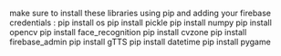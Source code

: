 make sure to install these libraries using pip and adding your firebase credentials :
pip install os
pip install pickle
pip install numpy 
pip install opencv
pip install face_recognition
pip install cvzone
pip install firebase_admin
pip install gTTS
pip install datetime
pip install pygame   
